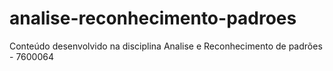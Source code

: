 # analise-reconhecimento-padroes
Conteúdo desenvolvido na disciplina Analise e Reconhecimento de padrões - 7600064

